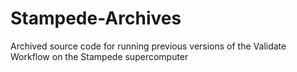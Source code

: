 # Stampede-Archives
Archived source code for running previous versions of the Validate Workflow on the Stampede supercomputer

